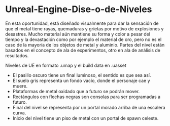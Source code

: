 # Unreal-Engine-Dise-o-de-Niveles

En esta oportunidad, está diseñado visualmente para dar la sensación de que el metal tiene rayas, quemaduras y grietas por motivo de explosiones y desastres. Mucho material aún mantiene su forma y color a pesar del tiempo y la devastación como por ejemplo el material de oro, pero no es el caso de la mayoría de los objetos de metal y aluminio. Partes del nivel están basados en el concepto de ala de experimentos, otro en ala de análisis de resultados.

Niveles de UE en formato .umap y el build data en .uasset

*    El pasillo oscuro tiene un final luminoso, el sentido es que sea así.
*    El suelo gris representa un fondo vacío, donde el personaje cae y muere.
*    Plataformas de metal oxidado que a futuro se podrán mover.
*    Rectángulos con flechas negras son consolas para ser programadas a futuro.
*    Final del nivel se representa por un portal morado arriba de una escalera curva.
*    Inicio del nivel tiene un piso de metal con un portal de spawn celeste.
